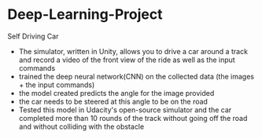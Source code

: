 # Deep-Learning-Project
Self Driving Car 
- The simulator, written in Unity, allows you to drive a car around a track and record a video of the front view of the ride as well as the input commands
- trained the deep neural network(CNN) on the collected data (the images + the input commands)
- the model created predicts the angle for the image provided
- the car needs to be steered at this angle to be on the road
- Tested this model in Udacity's open-source simulator and the car completed more than 10 rounds of the track without going off the road and without colliding with the obstacle
